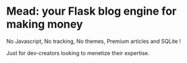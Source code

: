 # Mead: your Flask blog engine for making money

No Javascript, No tracking, No themes, Premium articles and SQLite !

Just for dev-creators looking to menetize their expertise.
